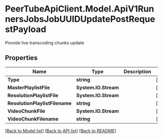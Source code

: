 # PeerTubeApiClient.Model.ApiV1RunnersJobsJobUUIDUpdatePostRequestPayload
Provide live transcoding chunks update

## Properties

Name | Type | Description | Notes
------------ | ------------- | ------------- | -------------
**Type** | **string** |  | [optional] 
**MasterPlaylistFile** | **System.IO.Stream** |  | [optional] 
**ResolutionPlaylistFile** | **System.IO.Stream** |  | [optional] 
**ResolutionPlaylistFilename** | **string** |  | [optional] 
**VideoChunkFile** | **System.IO.Stream** |  | [optional] 
**VideoChunkFilename** | **string** |  | [optional] 

[[Back to Model list]](../README.md#documentation-for-models) [[Back to API list]](../README.md#documentation-for-api-endpoints) [[Back to README]](../README.md)

